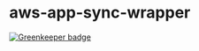 # aws-app-sync-wrapper

[![Greenkeeper badge](https://badges.greenkeeper.io/engineforce/aws-app-sync-wrapper.svg)](https://greenkeeper.io/)